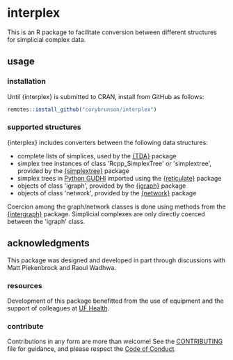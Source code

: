 # interplex

This is an R package to facilitate conversion between different structures for simplicial complex data.

## usage

### installation

Until {interplex} is submitted to CRAN, install from GitHub as follows:

```r
remotes::install_github("corybrunson/interplex")
```

### supported structures

{interplex} includes converters between the following data structures:

* complete lists of simplices, used by the [{TDA}](https://cran.r-project.org/package=TDA) package
* simplex tree instances of class 'Rcpp_SimplexTree' or 'simplextree',
  provided by the [{simplextree}](https://github.com/peekxc/simplextree) package
* simplex trees in [Python GUDHI](https://gudhi.inria.fr/python/latest/) imported using the [{reticulate}](https://rstudio.github.io/reticulate/) package
* objects of class 'igraph', provided by the [{igraph}](https://igraph.org/r/) package
* objects of class 'network', provided by the [{network}](https://github.com/statnet/network) package

Coercion among the graph/network classes is done using methods from the [{intergraph}](https://mbojan.github.io/intergraph/) package. Simplicial complexes are only directly coerced between the 'igraph' class.

## acknowledgments

This package was designed and developed in part through discussions with Matt Piekenbrock and Raoul Wadhwa.

### resources

Development of this package benefitted from the use of equipment and the
support of colleagues at [UF Health](https://ufhealth.org/).

### contribute

Contributions in any form are more than welcome!
See the
[CONTRIBUTING](https://github.com/corybrunson/interplex/blob/main/CONTRIBUTING.md)
file for guidance, and please respect the [Code of
Conduct](https://github.com/corybrunson/interplex/blob/main/CODE_OF_CONDUCT.md).
